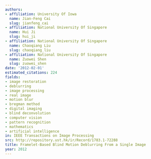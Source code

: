 ```yaml
---
authors:
- affiliation: University Of Iowa
  name: Jian-Feng Cai
  slug: jianfeng_cai
- affiliation: National University Of Singapore
  name: Hui Ji
  slug: hui_ji
- affiliation: National University Of Singapore
  name: Chaoqiang Liu
  slug: chaoqiang_liu
- affiliation: National University Of Singapore
  name: Zuowei Shen
  slug: zuowei_shen
date: '2012-02-01'
estimated_citations: 224
fields:
- image restoration
- deblurring
- image processing
- real image
- motion blur
- bregman method
- digital imaging
- blind deconvolution
- computer vision
- pattern recognition
- mathematics
- artificial intelligence
in: IEEE Transactions on Image Processing
src: http://repository.ust.hk/ir/Record/1783.1-72288
title: Framelet-Based Blind Motion Deblurring From a Single Image
year: 2012
---
```

